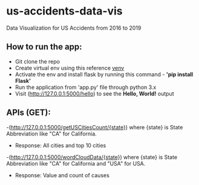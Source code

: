 # us-accidents-data-vis
Data Visualization for US Accidents from 2016 to 2019

## How to run the app:

- Git clone the repo
- Create virtual env using this reference [venv](https://flask.palletsprojects.com/en/1.1.x/installation/#virtual-environments)
- Activate the env and install flask by running this command - **'pip install Flask'**
- Run the application from 'app.py' file through python 3.x
- Visit (http://127.0.0.1:5000/hello) to see the **Hello, World!** output

## APIs (GET):

-(http://127.0.0.1:5000/getUSCitiesCount/{state}) where {state} is State Abbreviation like "CA" for California.
- Response: All cities and top 10 cities

-(http://127.0.0.1:5000/wordCloudData/{state}) where {state} is State Abbreviation like "CA" for California and "USA" for USA.
- Response: Value and count of causes

